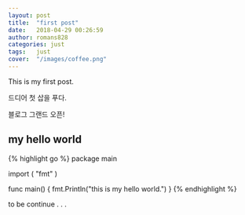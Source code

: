 ```yaml
---
layout: post
title:  "first post"
date:   2018-04-29 00:26:59
author: romans828
categories: just
tags:	just
cover:  "/images/coffee.png"
---
```


This is my first post.

드디어 첫 삽을 푸다.

블로그 그랜드 오픈!

## my hello world

{% highlight go %}
package main

import (
	"fmt"
)

func main() {
	fmt.Println("this is my hello world.")
}
{% endhighlight %}

to be continue . . .
